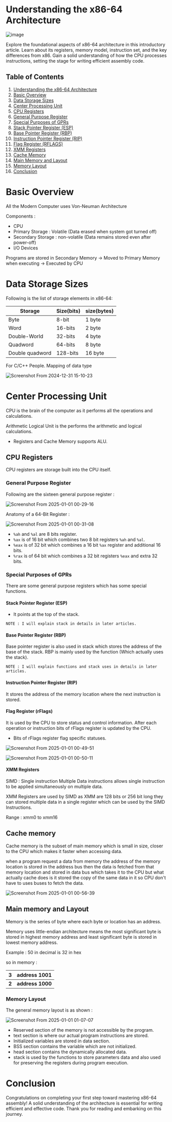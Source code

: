 # Understanding the x86-64 Architecture

![image](https://github.com/user-attachments/assets/c7d37d11-1dc0-4aaa-851b-e36d12e02eb5)

Explore the foundational aspects of x86-64 architecture in this introductory article. 
Learn about its registers, memory model, instruction set, and the key differences from x86. 
Gain a solid understanding of how the CPU processes instructions, setting the stage for writing efficient assembly code.

## Table of Contents

1. [Understanding the x86-64 Architecture](#understanding-the-x86-64-architecture)
2. [Basic Overview](#basic-overview)
3. [Data Storage Sizes](#data-storage-sizes)
4. [Center Processing Unit](#center-processing-unit)
5. [CPU Registers](#cpu-registers)
6. [General Purpose Register](#general-purpose-register)
7. [Special Purposes of GPRs](#special-purposes-of-gprs)
8. [Stack Pointer Register (ESP)](#stack-pointer-register-esp)
9. [Base Pointer Register (RBP)](#base-pointer-register-rbp)
10. [Instruction Pointer Register (RIP)](#instruction-pointer-register-rip)
11. [Flag Register (RFLAGS)](#flag-register-rflags)
12. [XMM Registers](#xmm-registers)
13. [Cache Memory](#cache-memory)
14. [Main Memory and Layout](#main-memory-and-layout)
15. [Memory Layout](#memory-layout)
16. [Conclusion](#conclusion)

# Basic Overview

All the Modern Computer uses Von-Neuman Architecture

Components : 

- CPU
- Primary Storage : Volatile (Data erased when system got turned off)
- Secondary Storage : non-volatile (Data remains stored even after power-off)
- I/O Devices

Programs are stored in Secondary Memory -> Moved to Primary Memory when executing -> Executed by CPU

# Data Storage Sizes


Following is the list of storage elements in x86-64: 

| Storage         | Size(bits) | size(bytes) |
| --------------- | ---------- | ----------- |
| Byte            | 8-bit      | 1 byte      |
| Word            | 16-bits    | 2 byte      |
| Double-World    | 32-bits    | 4 byte      |
| Quadword        | 64-bits    | 8 byte      |
| Double quadword | 128-bits   | 16 byte     |

For C/C++ People. Mapping of data type

![Screenshot From 2024-12-31 15-10-23](https://github.com/user-attachments/assets/cb63921e-b6f7-4b39-a018-f88cfe4d7fe3)


# Center Processing Unit 

CPU is the brain of the computer as it performs all the operations and calculations.

Arithmetic Logical Unit is the performs the arithmetic and
logical calculations.

- Registers and Cache Memory supports ALU.

## CPU Registers 

CPU registers are storage built into the CPU itself.

### General Purpose Register 

Following are the sixteen general purpose register :

![Screenshot From 2025-01-01 00-29-16](https://github.com/user-attachments/assets/c73f602d-97de-41b4-8182-ab1f9b81c29f)


Anatomy of a 64-Bit Register :

![Screenshot From 2025-01-01 00-31-08](https://github.com/user-attachments/assets/1b8a3339-21a5-4d72-9dd2-068e6fc0fae0)


- `%ah` and `%al` are 8 bits register.
- `%ax` is of 16 bit which combines two 8 bit registers `%ah` and `%al`.
- `%eax` is of 32 bit which combines a 16 bit `%ax` register and additional 16 bits.
- `%rax` is of 64 bit which combines a 32 bit registers `%eax` and extra 32 bits.

### Special Purposes of GPRs

There are some general purpose registers which has some special functions.

#### Stack Pointer Register (ESP)

- It points at the top of the stack.

`NOTE : I will explain stack in details in later articles.`

#### Base Pointer Register (RBP)

Base pointer register is also used in stack which stores the address of the base of the stack. RBP is mainly used by the function (Which actually uses the stack).

`NOTE : I will explain functions and stack uses in details in later articles.`

#### Instruction Pointer Register (RIP)

It stores the address of the memory location where the next instruction is stored.

#### Flag Register (rFlags)

It is used by the CPU to store status and control information. After each operation or instruction bits of rFlags register is updated by the CPU.

- Bits of rFlags register flag specific statuses.

![Screenshot From 2025-01-01 00-49-51](https://github.com/user-attachments/assets/55190769-d6dc-44fb-b54b-5720a459ffc9)

![Screenshot From 2025-01-01 00-50-11](https://github.com/user-attachments/assets/e3655369-d47c-4601-bfd5-bb8ad4ac4f33)


#### XMM Registers

SIMD : Single instruction Multiple Data instructions allows single instruction to be applied simultaneously on multiple data.

XMM Registers are used by SIMD as XMM are 128 bits or 256 bit long they can stored multiple data in a single register which can be used by the SIMD Instructions.

Range : xmm0 to xmm16

## Cache memory

Cache memory is the subset of main memory which is small in size, closer to the CPU which makes it faster when accessing data.

when a program request a data from memory the address of the memory location is stored in the address bus then the data is fetched from that memory location and stored in data bus which takes it to the CPU but what actually cache does is it stored the copy of the same data in it so CPU don't have to uses buses to fetch the data.

![Screenshot From 2025-01-01 00-56-39](https://github.com/user-attachments/assets/e008702a-1ef8-4976-84fe-13c3d5de828b)


## Main memory and Layout

Memory is the series of byte where each byte or location has an address.

Memory uses little-endian architecture means the most significant byte is stored in highest memory address and least significant byte is stored in lowest memory address.


Example : 50 in decimal is 32 in hex

so in memory :

| 3     | address 1001     |
| ----- | ---------------- |
| **2** | **address 1000** |

### Memory Layout

The general memory layout is as shown :

![Screenshot From 2025-01-01 01-07-07](https://github.com/user-attachments/assets/e5ca4d34-09e7-4b54-820e-ff84a72e6b2b)


- Reserved section of the memory is not accessible by the program.
- text section is where our actual program instructions are stored.
- Initialized variables are stored in data section.
- BSS section contains the variable which are not initialized.
- head section contains the dynamically allocated data.
- stack is used by the functions to store parameters data and also used for preserving the registers during program execution.

# Conclusion 

Congratulations on completing your first step toward mastering x86-64 assembly! A solid understanding of the architecture is essential for writing efficient and effective code. Thank you for reading and embarking on this journey.
